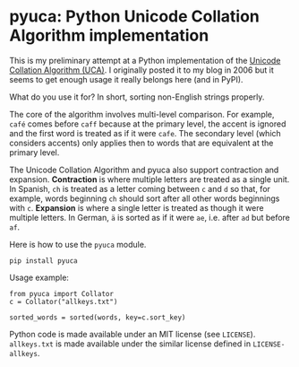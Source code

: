 pyuca: Python Unicode Collation Algorithm implementation
====

This is my preliminary attempt at a Python implementation of the [Unicode Collation Algorithm (UCA)](http://unicode.org/reports/tr10/). I originally posted it to my blog in 2006 but it seems to get enough usage it really belongs here (and in PyPI).

What do you use it for? In short, sorting non-English strings properly.

The core of the algorithm involves multi-level comparison. For example, ``café`` comes before ``caff`` because at the primary level, the accent is ignored and the first word is treated as if it were ``cafe``. The secondary level (which considers accents) only applies then to words that are equivalent at the primary level.

The Unicode Collation Algorithm and pyuca also support contraction and expansion. **Contraction** is where multiple letters are treated as a single unit. In Spanish, ``ch`` is treated as a letter coming between ``c`` and ``d`` so that, for example, words beginning ``ch`` should sort after all other words beginnings with ``c``. **Expansion** is where a single letter is treated as though it were multiple letters. In German, ``ä`` is sorted as if it were ``ae``, i.e. after ``ad`` but before ``af``.

Here is how to use the ``pyuca`` module.

    pip install pyuca

Usage example:

    from pyuca import Collator
    c = Collator("allkeys.txt")
    
    sorted_words = sorted(words, key=c.sort_key)

Python code is made available under an MIT license (see `LICENSE`).
`allkeys.txt` is made available under the similar license defined in `LICENSE-allkeys`.
